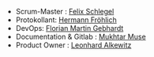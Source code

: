 - Scrum-Master : [Felix Schlegel](@npz16)
- Protokollant: [Hermann Fröhlich](@xhw97)
- DevOps: [Florian Martin Gebhardt](@nck73)
- Documentation & Gitlab : [Mukhtar Muse](@tca87)
- Product Owner : [Leonhard Alkewitz](@kjy97)